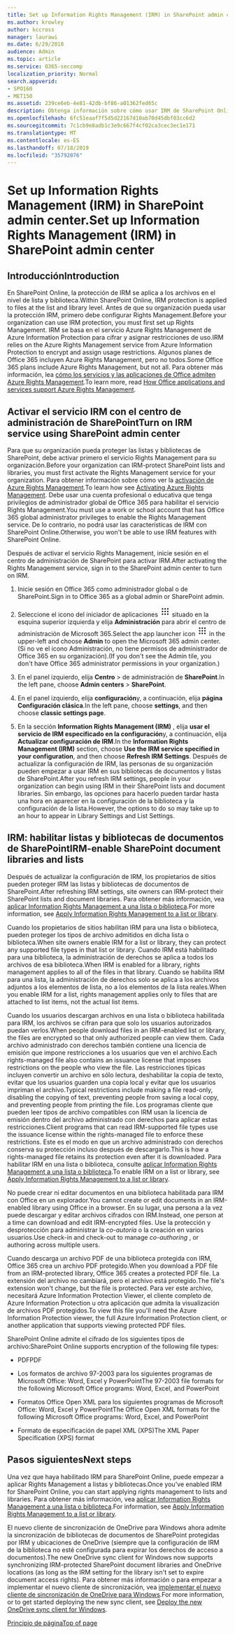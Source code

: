 ```yaml
---
title: Set up Information Rights Management (IRM) in SharePoint admin center.
ms.author: krowley
author: kccross
manager: laurawi
ms.date: 6/29/2018
audience: Admin
ms.topic: article
ms.service: O365-seccomp
localization_priority: Normal
search.appverid:
- SPO160
- MET150
ms.assetid: 239ce6eb-4e81-42db-bf86-a01362fed65c
description: Obtenga información sobre cómo usar IRM de SharePoint Online a través de Microsoft Azure Active Directory Rights Management Services (RMS) para proteger listas y bibliotecas de documentos de SharePoint.
ms.openlocfilehash: 6fc51eaaf7f5d5d22167d10ab70d45dbf03cc6d2
ms.sourcegitcommit: 7c1cb9e8adb1c3e9c667f4cf02ca3cec3ec1e171
ms.translationtype: MT
ms.contentlocale: es-ES
ms.lasthandoff: 07/18/2019
ms.locfileid: "35792076"
---
```

# <a name="set-up-information-rights-management-irm-in-sharepoint-admin-center"></a><span data-ttu-id="6ba25-103">Set up Information Rights Management (IRM) in SharePoint admin center.</span><span class="sxs-lookup"><span data-stu-id="6ba25-103">Set up Information Rights Management (IRM) in SharePoint admin center</span></span>

## <a name="introduction"></a><span data-ttu-id="6ba25-104">Introducción</span><span class="sxs-lookup"><span data-stu-id="6ba25-104">Introduction</span></span>

<span data-ttu-id="6ba25-105">En SharePoint Online, la protección de IRM se aplica a los archivos en el nivel de lista y biblioteca.</span><span class="sxs-lookup"><span data-stu-id="6ba25-105">Within SharePoint Online, IRM protection is applied to files at the list and library level.</span></span> <span data-ttu-id="6ba25-106">Antes de que su organización pueda usar la protección IRM, primero debe configurar Rights Management.</span><span class="sxs-lookup"><span data-stu-id="6ba25-106">Before your organization can use IRM protection, you must first set up Rights Management.</span></span> <span data-ttu-id="6ba25-107">IRM se basa en el servicio Azure Rights Management de Azure Information Protection para cifrar y asignar restricciones de uso.</span><span class="sxs-lookup"><span data-stu-id="6ba25-107">IRM relies on the Azure Rights Management service from Azure Information Protection to encrypt and assign usage restrictions.</span></span> <span data-ttu-id="6ba25-108">Algunos planes de Office 365 incluyen Azure Rights Management, pero no todos.</span><span class="sxs-lookup"><span data-stu-id="6ba25-108">Some Office 365 plans include Azure Rights Management, but not all.</span></span> <span data-ttu-id="6ba25-109">Para obtener más información, lea [cómo los servicios y las aplicaciones de Office admiten Azure Rights Management](https://docs.microsoft.com/azure/information-protection/understand-explore/office-apps-services-support).</span><span class="sxs-lookup"><span data-stu-id="6ba25-109">To learn more, read [How Office applications and services support Azure Rights Management](https://docs.microsoft.com/azure/information-protection/understand-explore/office-apps-services-support).</span></span>
  
## <a name="turn-on-irm-service-using-sharepoint-admin-center"></a><span data-ttu-id="6ba25-110">Activar el servicio IRM con el centro de administración de SharePoint</span><span class="sxs-lookup"><span data-stu-id="6ba25-110">Turn on IRM service using SharePoint admin center</span></span>

<span data-ttu-id="6ba25-111">Para que su organización pueda proteger las listas y bibliotecas de SharePoint, debe activar primero el servicio Rights Management para su organización.</span><span class="sxs-lookup"><span data-stu-id="6ba25-111">Before your organization can IRM-protect SharePoint lists and libraries, you must first activate the Rights Management service for your organization.</span></span> <span data-ttu-id="6ba25-112">Para obtener información sobre cómo ver la [activación de Azure Rights Management](https://docs.microsoft.com/information-protection/deploy-use/activate-service).</span><span class="sxs-lookup"><span data-stu-id="6ba25-112">To learn how see [Activating Azure Rights Management](https://docs.microsoft.com/information-protection/deploy-use/activate-service).</span></span> <span data-ttu-id="6ba25-113">Debe usar una cuenta profesional o educativa que tenga privilegios de administrador global de Office 365 para habilitar el servicio Rights Management.</span><span class="sxs-lookup"><span data-stu-id="6ba25-113">You must use a work or school account that has Office 365 global administrator privileges to enable the Rights Management service.</span></span> <span data-ttu-id="6ba25-114">De lo contrario, no podrá usar las características de IRM con SharePoint Online.</span><span class="sxs-lookup"><span data-stu-id="6ba25-114">Otherwise, you won't be able to use IRM features with SharePoint Online.</span></span>
  
<span data-ttu-id="6ba25-115">Después de activar el servicio Rights Management, inicie sesión en el centro de administración de SharePoint para activar IRM.</span><span class="sxs-lookup"><span data-stu-id="6ba25-115">After activating the Rights Management service, sign in to the SharePoint admin center to turn on IRM.</span></span>
  
1. <span data-ttu-id="6ba25-116">Inicie sesión en Office 365 como administrador global o de SharePoint.</span><span class="sxs-lookup"><span data-stu-id="6ba25-116">Sign in to Office 365 as a global admin or SharePoint admin.</span></span>
    
2. <span data-ttu-id="6ba25-117">Seleccione el icono del iniciador de aplicaciones ![Icono del iniciador de aplicaciones de Office 365](media/e5aee650-c566-4100-aaad-4cc2355d909f.png) situado en la esquina superior izquierda y elija **Administración** para abrir el centro de administración de Microsoft 365.</span><span class="sxs-lookup"><span data-stu-id="6ba25-117">Select the app launcher icon ![The app launcher icon in Office 365](media/e5aee650-c566-4100-aaad-4cc2355d909f.png) in the upper-left and choose **Admin** to open the Microsoft 365 admin center.</span></span> <span data-ttu-id="6ba25-118">(Si no ve el icono Administración, no tiene permisos de administrador de Office 365 en su organización).</span><span class="sxs-lookup"><span data-stu-id="6ba25-118">(If you don't see the Admin tile, you don't have Office 365 administrator permissions in your organization.)</span></span> 
    
3. <span data-ttu-id="6ba25-119">En el panel izquierdo, elija **Centro** \> de administración de **SharePoint**.</span><span class="sxs-lookup"><span data-stu-id="6ba25-119">In the left pane, choose **Admin centers** \> **SharePoint**.</span></span>
    
4. <span data-ttu-id="6ba25-120">En el panel izquierdo, elija **configuración**y, a continuación, elija **página Configuración clásica**.</span><span class="sxs-lookup"><span data-stu-id="6ba25-120">In the left pane, choose **settings**, and then choose **classic settings page**.</span></span>
    
5. <span data-ttu-id="6ba25-121">En la sección **Information Rights Management (IRM)** , elija **usar el servicio de IRM especificado en la configuración**y, a continuación, elija **Actualizar configuración de IRM**.</span><span class="sxs-lookup"><span data-stu-id="6ba25-121">In the **Information Rights Management (IRM)** section, choose **Use the IRM service specified in your configuration**, and then choose **Refresh IRM Settings**.</span></span> <span data-ttu-id="6ba25-122">Después de actualizar la configuración de IRM, las personas de su organización pueden empezar a usar IRM en sus bibliotecas de documentos y listas de SharePoint.</span><span class="sxs-lookup"><span data-stu-id="6ba25-122">After you refresh IRM settings, people in your organization can begin using IRM in their SharePoint lists and document libraries.</span></span> <span data-ttu-id="6ba25-123">Sin embargo, las opciones para hacerlo pueden tardar hasta una hora en aparecer en la configuración de la biblioteca y la configuración de la lista.</span><span class="sxs-lookup"><span data-stu-id="6ba25-123">However, the options to do so may take up to an hour to appear in Library Settings and List Settings.</span></span>
    
## <a name="irm-enable-sharepoint-document-libraries-and-lists"></a><span data-ttu-id="6ba25-124">IRM: habilitar listas y bibliotecas de documentos de SharePoint</span><span class="sxs-lookup"><span data-stu-id="6ba25-124">IRM-enable SharePoint document libraries and lists</span></span>
<span data-ttu-id="6ba25-125"><a name="__toc220831191"> </a></span><span class="sxs-lookup"><span data-stu-id="6ba25-125"></span></span>

<span data-ttu-id="6ba25-126">Después de actualizar la configuración de IRM, los propietarios de sitios pueden proteger IRM las listas y bibliotecas de documentos de SharePoint.</span><span class="sxs-lookup"><span data-stu-id="6ba25-126">After refreshing IRM settings, site owners can IRM-protect their SharePoint lists and document libraries.</span></span> <span data-ttu-id="6ba25-127">Para obtener más información, vea [aplicar Information Rights Management a una lista o biblioteca](apply-irm-to-a-list-or-library.md).</span><span class="sxs-lookup"><span data-stu-id="6ba25-127">For more information, see [Apply Information Rights Management to a list or library](apply-irm-to-a-list-or-library.md).</span></span>
  
<span data-ttu-id="6ba25-128">Cuando los propietarios de sitios habilitan IRM para una lista o biblioteca, pueden proteger los tipos de archivo admitidos en dicha lista o biblioteca.</span><span class="sxs-lookup"><span data-stu-id="6ba25-128">When site owners enable IRM for a list or library, they can protect any supported file types in that list or library.</span></span> <span data-ttu-id="6ba25-129">Cuando IRM está habilitado para una biblioteca, la administración de derechos se aplica a todos los archivos de esa biblioteca.</span><span class="sxs-lookup"><span data-stu-id="6ba25-129">When IRM is enabled for a library, rights management applies to all of the files in that library.</span></span> <span data-ttu-id="6ba25-130">Cuando se habilita IRM para una lista, la administración de derechos solo se aplica a los archivos adjuntos a los elementos de lista, no a los elementos de la lista reales.</span><span class="sxs-lookup"><span data-stu-id="6ba25-130">When you enable IRM for a list, rights management applies only to files that are attached to list items, not the actual list items.</span></span>
  
<span data-ttu-id="6ba25-131">Cuando los usuarios descargan archivos en una lista o biblioteca habilitada para IRM, los archivos se cifran para que solo los usuarios autorizados puedan verlos.</span><span class="sxs-lookup"><span data-stu-id="6ba25-131">When people download files in an IRM-enabled list or library, the files are encrypted so that only authorized people can view them.</span></span> <span data-ttu-id="6ba25-132">Cada archivo administrado con derechos también contiene una licencia de emisión que impone restricciones a los usuarios que ven el archivo.</span><span class="sxs-lookup"><span data-stu-id="6ba25-132">Each rights-managed file also contains an issuance license that imposes restrictions on the people who view the file.</span></span> <span data-ttu-id="6ba25-133">Las restricciones típicas incluyen convertir un archivo en sólo lectura, deshabilitar la copia de texto, evitar que los usuarios guarden una copia local y evitar que los usuarios impriman el archivo.</span><span class="sxs-lookup"><span data-stu-id="6ba25-133">Typical restrictions include making a file read-only, disabling the copying of text, preventing people from saving a local copy, and preventing people from printing the file.</span></span> <span data-ttu-id="6ba25-134">Los programas cliente que pueden leer tipos de archivo compatibles con IRM usan la licencia de emisión dentro del archivo administrado con derechos para aplicar estas restricciones.</span><span class="sxs-lookup"><span data-stu-id="6ba25-134">Client programs that can read IRM-supported file types use the issuance license within the rights-managed file to enforce these restrictions.</span></span> <span data-ttu-id="6ba25-135">Este es el modo en que un archivo administrado con derechos conserva su protección incluso después de descargarlo.</span><span class="sxs-lookup"><span data-stu-id="6ba25-135">This is how a rights-managed file retains its protection even after it is downloaded.</span></span> <span data-ttu-id="6ba25-136">Para habilitar IRM en una lista o biblioteca, consulte [aplicar Information Rights Management a una lista o biblioteca](apply-irm-to-a-list-or-library.md).</span><span class="sxs-lookup"><span data-stu-id="6ba25-136">To enable IRM on a list or library, see [Apply Information Rights Management to a list or library](apply-irm-to-a-list-or-library.md).</span></span>
  
<span data-ttu-id="6ba25-137">No puede crear ni editar documentos en una biblioteca habilitada para IRM con Office en un explorador.</span><span class="sxs-lookup"><span data-stu-id="6ba25-137">You cannot create or edit documents in an IRM-enabled library using Office in a browser.</span></span> <span data-ttu-id="6ba25-138">En su lugar, una persona a la vez puede descargar y editar archivos cifrados con IRM.</span><span class="sxs-lookup"><span data-stu-id="6ba25-138">Instead, one person at a time can download and edit IRM-encrypted files.</span></span> <span data-ttu-id="6ba25-139">Use la protección y desprotección para administrar la *co-autoría* o la creación en varios usuarios.</span><span class="sxs-lookup"><span data-stu-id="6ba25-139">Use check-in and check-out to manage  *co-authoring*  , or authoring across multiple users.</span></span> 
  
<span data-ttu-id="6ba25-140">Cuando descarga un archivo PDF de una biblioteca protegida con IRM, Office 365 crea un archivo PDF protegido.</span><span class="sxs-lookup"><span data-stu-id="6ba25-140">When you download a PDF file from an IRM-protected library, Office 365 creates a protected PDF file.</span></span> <span data-ttu-id="6ba25-141">La extensión del archivo no cambiará, pero el archivo está protegido.</span><span class="sxs-lookup"><span data-stu-id="6ba25-141">The file's extension won't change, but the file is protected.</span></span> <span data-ttu-id="6ba25-142">Para ver este archivo, necesitará Azure Information Protection Viewer, el cliente completo de Azure Information Protection u otra aplicación que admita la visualización de archivos PDF protegidos.</span><span class="sxs-lookup"><span data-stu-id="6ba25-142">To view this file you'll need the Azure Information Protection viewer, the full Azure Information Protection client, or another application that supports viewing protected PDF files.</span></span> 
  
<span data-ttu-id="6ba25-143">SharePoint Online admite el cifrado de los siguientes tipos de archivo:</span><span class="sxs-lookup"><span data-stu-id="6ba25-143">SharePoint Online supports encryption of the following file types:</span></span>
  
- <span data-ttu-id="6ba25-144">PDF</span><span class="sxs-lookup"><span data-stu-id="6ba25-144">PDF</span></span>
    
- <span data-ttu-id="6ba25-145">Los formatos de archivo 97-2003 para los siguientes programas de Microsoft Office: Word, Excel y PowerPoint</span><span class="sxs-lookup"><span data-stu-id="6ba25-145">The 97-2003 file formats for the following Microsoft Office programs: Word, Excel, and PowerPoint</span></span>
    
- <span data-ttu-id="6ba25-146">Formatos Office Open XML para los siguientes programas de Microsoft Office: Word, Excel y PowerPoint</span><span class="sxs-lookup"><span data-stu-id="6ba25-146">The Office Open XML formats for the following Microsoft Office programs: Word, Excel, and PowerPoint</span></span>
    
- <span data-ttu-id="6ba25-147">Formato de especificación de papel XML (XPS)</span><span class="sxs-lookup"><span data-stu-id="6ba25-147">The XML Paper Specification (XPS) format</span></span>
    
## <a name="next-steps"></a><span data-ttu-id="6ba25-148">Pasos siguientes</span><span class="sxs-lookup"><span data-stu-id="6ba25-148">Next steps</span></span>
<span data-ttu-id="6ba25-149"><a name="__toc220831191"> </a></span><span class="sxs-lookup"><span data-stu-id="6ba25-149"></span></span>

<span data-ttu-id="6ba25-150">Una vez que haya habilitado IRM para SharePoint Online, puede empezar a aplicar Rights Management a listas y bibliotecas.</span><span class="sxs-lookup"><span data-stu-id="6ba25-150">Once you've enabled IRM for SharePoint Online, you can start applying rights management to lists and libraries.</span></span> <span data-ttu-id="6ba25-151">Para obtener más información, vea [aplicar Information Rights Management a una lista o biblioteca](apply-irm-to-a-list-or-library.md).</span><span class="sxs-lookup"><span data-stu-id="6ba25-151">For information, see [Apply Information Rights Management to a list or library](apply-irm-to-a-list-or-library.md).</span></span>
  
<span data-ttu-id="6ba25-152">El nuevo cliente de sincronización de OneDrive para Windows ahora admite la sincronización de bibliotecas de documentos de SharePoint protegidas por IRM y ubicaciones de OneDrive (siempre que la configuración de IRM de la biblioteca no esté configurada para expirar los derechos de acceso a documentos).</span><span class="sxs-lookup"><span data-stu-id="6ba25-152">The new OneDrive sync client for Windows now supports synchronizing IRM-protected SharePoint document libraries and OneDrive locations (as long as the IRM setting for the library isn't set to expire document access rights).</span></span> <span data-ttu-id="6ba25-153">Para obtener más información o para empezar a implementar el nuevo cliente de sincronización, vea [implementar el nuevo cliente de sincronización de OneDrive para Windows](https://support.office.com/article/3f3a511c-30c6-404a-98bf-76f95c519668).</span><span class="sxs-lookup"><span data-stu-id="6ba25-153">For more information, or to get started deploying the new sync client, see [Deploy the new OneDrive sync client for Windows](https://support.office.com/article/3f3a511c-30c6-404a-98bf-76f95c519668).</span></span>
  
[<span data-ttu-id="6ba25-154">Principio de página</span><span class="sxs-lookup"><span data-stu-id="6ba25-154">Top of page</span></span>](#introduction)  

